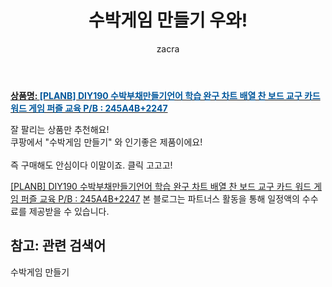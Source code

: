 ﻿---
layout: post
title:  "수박게임 만들기 우와!"
author: zacra
categories: [ 아이템 ]
tags: [수박게임 만들기]
image: https://static.coupangcdn.com/image/vendor_inventory/629a/b1cca9089bef8143bb681f7e6d6ce15d5814944b24b1759d94eae9e46870.jpg 
description: "쿠팡에서 수박게임 만들기 관련 상품으로 가장 잘팔리는 제품 중 하나라는 사실!!."
rating: 4.5
---

<a href="https://link.coupang.com/re/AFFSDP?lptag=AF8407795&pageKey=4918296970&itemId=6439354642&vendorItemId=73733867441&traceid=V0-153-4f81c581643d5240"><b>상품명: <font color='#01579B'>[PLANB] DIY190 수박부채만들기언어 학습 완구 차트 배열 찬 보드 교구 카드 워드 게임 퍼즐 교육 P/B : 245A4B+2247</font></b></a>

잘 팔리는 상품만 추천해요!<br/>
쿠팡에서 "수박게임 만들기" 와 인기좋은 제품이에요!<br/><br/>
즉 구매해도 안심이다 이말이죠. 클릭 고고고! <br/>



<a href="https://link.coupang.com/re/AFFSDP?lptag=AF8407795&pageKey=4918296970&itemId=6439354642&vendorItemId=73733867441&traceid=V0-153-4f81c581643d5240">[PLANB] DIY190 수박부채만들기언어 학습 완구 차트 배열 찬 보드 교구 카드 워드 게임 퍼즐 교육 P/B : 245A4B+2247</a>
본 블로그는 파트너스 활동을 통해 일정액의 수수료를 제공받을 수 있습니다.

## 참고: 관련 검색어    
수박게임 만들기